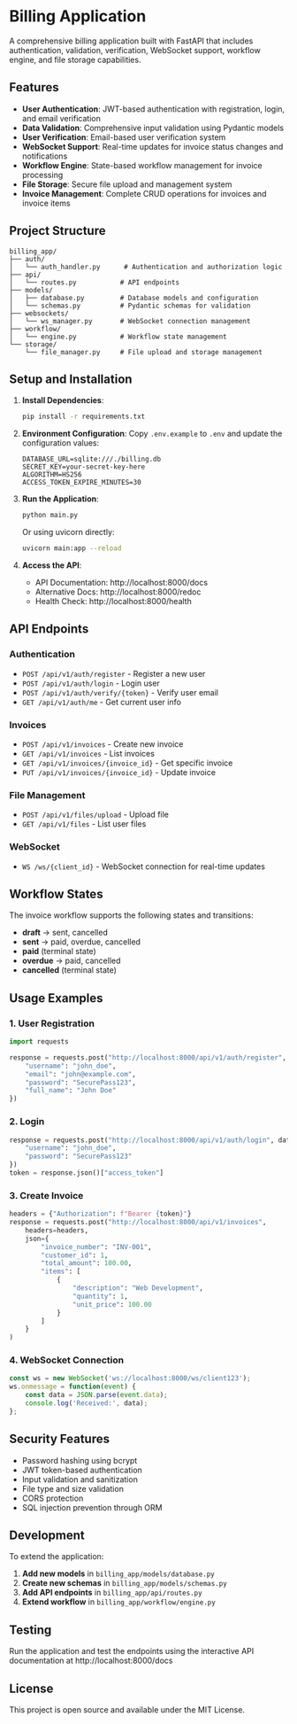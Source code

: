 # Billing Application

A comprehensive billing application built with FastAPI that includes authentication, validation, verification, WebSocket support, workflow engine, and file storage capabilities.

## Features

- **User Authentication**: JWT-based authentication with registration, login, and email verification
- **Data Validation**: Comprehensive input validation using Pydantic models
- **User Verification**: Email-based user verification system
- **WebSocket Support**: Real-time updates for invoice status changes and notifications
- **Workflow Engine**: State-based workflow management for invoice processing
- **File Storage**: Secure file upload and management system
- **Invoice Management**: Complete CRUD operations for invoices and invoice items

## Project Structure

```
billing_app/
├── auth/
│   └── auth_handler.py      # Authentication and authorization logic
├── api/
│   └── routes.py           # API endpoints
├── models/
│   ├── database.py         # Database models and configuration
│   └── schemas.py          # Pydantic schemas for validation
├── websockets/
│   └── ws_manager.py       # WebSocket connection management
├── workflow/
│   └── engine.py           # Workflow state management
└── storage/
    └── file_manager.py     # File upload and storage management
```

## Setup and Installation

1. **Install Dependencies**:
   ```bash
   pip install -r requirements.txt
   ```

2. **Environment Configuration**:
   Copy `.env.example` to `.env` and update the configuration values:
   ```
   DATABASE_URL=sqlite:///./billing.db
   SECRET_KEY=your-secret-key-here
   ALGORITHM=HS256
   ACCESS_TOKEN_EXPIRE_MINUTES=30
   ```

3. **Run the Application**:
   ```bash
   python main.py
   ```

   Or using uvicorn directly:
   ```bash
   uvicorn main:app --reload
   ```

4. **Access the API**:
   - API Documentation: http://localhost:8000/docs
   - Alternative Docs: http://localhost:8000/redoc
   - Health Check: http://localhost:8000/health

## API Endpoints

### Authentication
- `POST /api/v1/auth/register` - Register a new user
- `POST /api/v1/auth/login` - Login user
- `POST /api/v1/auth/verify/{token}` - Verify user email
- `GET /api/v1/auth/me` - Get current user info

### Invoices
- `POST /api/v1/invoices` - Create new invoice
- `GET /api/v1/invoices` - List invoices
- `GET /api/v1/invoices/{invoice_id}` - Get specific invoice
- `PUT /api/v1/invoices/{invoice_id}` - Update invoice

### File Management
- `POST /api/v1/files/upload` - Upload file
- `GET /api/v1/files` - List user files

### WebSocket
- `WS /ws/{client_id}` - WebSocket connection for real-time updates

## Workflow States

The invoice workflow supports the following states and transitions:

- **draft** → sent, cancelled
- **sent** → paid, overdue, cancelled
- **paid** (terminal state)
- **overdue** → paid, cancelled
- **cancelled** (terminal state)

## Usage Examples

### 1. User Registration
```python
import requests

response = requests.post("http://localhost:8000/api/v1/auth/register", json={
    "username": "john_doe",
    "email": "john@example.com",
    "password": "SecurePass123",
    "full_name": "John Doe"
})
```

### 2. Login
```python
response = requests.post("http://localhost:8000/api/v1/auth/login", data={
    "username": "john_doe",
    "password": "SecurePass123"
})
token = response.json()["access_token"]
```

### 3. Create Invoice
```python
headers = {"Authorization": f"Bearer {token}"}
response = requests.post("http://localhost:8000/api/v1/invoices", 
    headers=headers,
    json={
        "invoice_number": "INV-001",
        "customer_id": 1,
        "total_amount": 100.00,
        "items": [
            {
                "description": "Web Development",
                "quantity": 1,
                "unit_price": 100.00
            }
        ]
    }
)
```

### 4. WebSocket Connection
```javascript
const ws = new WebSocket('ws://localhost:8000/ws/client123');
ws.onmessage = function(event) {
    const data = JSON.parse(event.data);
    console.log('Received:', data);
};
```

## Security Features

- Password hashing using bcrypt
- JWT token-based authentication
- Input validation and sanitization
- File type and size validation
- CORS protection
- SQL injection prevention through ORM

## Development

To extend the application:

1. **Add new models** in `billing_app/models/database.py`
2. **Create new schemas** in `billing_app/models/schemas.py`
3. **Add API endpoints** in `billing_app/api/routes.py`
4. **Extend workflow** in `billing_app/workflow/engine.py`

## Testing

Run the application and test the endpoints using the interactive API documentation at http://localhost:8000/docs

## License

This project is open source and available under the MIT License.